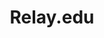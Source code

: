 ---
layout: web
title: Relay.edu
description: Helped develop the flagship site for Relay Graduate School of Education
technologies: HTML5, CSS3, Drupal, Sass, Gulp, Grunt 
image: relay-home.png
---